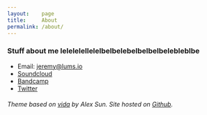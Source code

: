 ```yaml
---
layout:    page
title:     About
permalink: /about/
---
```


### Stuff about me lelelelellelelbelbelebelbelbelbelebleblbe

- Email:  jeremy@lums.io
- [Soundcloud](https://soundcloud.com/lumsdnb)
- [Bandcamp](https://lums.bandcamp.com)
- [Twitter](https://twiter.com/lumsdnb)

<!--<a href="https://lums.bandcamp.com"><img src="/images/music/bandcamp.png"></a>-->

###### Theme based on [vida](https://github.com/syaning/vida) by Alex Sun. Site hosted on [Github](https://pages.github.com/).